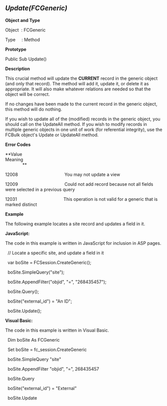 _Update(FCGeneric)_
-------------------

**Object and Type**

Object  : FCGeneric

Type     : Method

**Prototype**

Public Sub Update()

**Description**

This crucial method will update the **CURRENT** record in the generic object (and only that record). The method will add it, update it, or delete it as appropriate. It will also make whatever relations are needed so that the object will be correct.

If no changes have been made to the current record in the generic object, this method will do nothing.

If you wish to update all of the (modified) records in the generic object, you should call on the UpdateAll method. If you wish to modify records in multiple generic objects in one unit of work (for referential integrity), use the FCBulk object's Update or UpdateAll method.

**Error Codes**

**Value                                     Meaning                                                                                                                               **

12008                                      You may not update a view

12009                                      Could not add record because not all fields were selected in a previous query

12031                                      This operation is not valid for a generic that is marked distinct

**Example**

The following example locates a site record and updates a field in it.

**JavaScript:**

The code in this example is written in JavaScript for inclusion in ASP pages.

  // Locate a specific site, and update a field in it

  var boSite = FCSession.CreateGeneric();

  boSite.SimpleQuery("site");

  boSite.AppendFilter("objid", "=", "268435457");

  boSite.Query();

  boSite("external_id") = "An ID";

  boSite.Update();

**Visual Basic:**

The code in this example is written in Visual Basic.

  Dim boSite As FCGeneric

  Set boSite = fc_session.CreateGeneric

  boSite.SimpleQuery "site"

  boSite.AppendFilter "objid", "=", 268435457

  boSite.Query

  boSite("external_id") = "External"

  boSite.Update